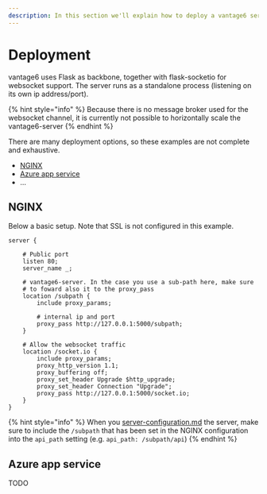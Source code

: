 ```yaml
---
description: In this section we'll explain how to deploy a vantage6 server.
---
```


# Deployment

vantage6 uses Flask as backbone, together with flask-socketio for websocket support. The server runs as a standalone process (listening on its own ip address/port).

{% hint style="info" %}
Because there is no message broker used for the websocket channel, it is currently not possible to horizontally scale the vantage6-server
{% endhint %}

There are many deployment options, so these examples are not complete and exhaustive.

* [NGINX](deployment.md#nginx)
* [Azure app service](deployment.md#undefined)
* ...

## NGINX

Below a basic setup. Note that SSL is not configured in this example.

```nginx
server {
    
    # Public port 
    listen 80;
    server_name _;

    # vantage6-server. In the case you use a sub-path here, make sure
    # to foward also it to the proxy_pass
    location /subpath {
        include proxy_params;
        
        # internal ip and port 
        proxy_pass http://127.0.0.1:5000/subpath;
    }
    
    # Allow the websocket traffic
    location /socket.io {
        include proxy_params;
        proxy_http_version 1.1;
        proxy_buffering off;
        proxy_set_header Upgrade $http_upgrade;
        proxy_set_header Connection "Upgrade";
        proxy_pass http://127.0.0.1:5000/socket.io;
    }
}
```

{% hint style="info" %}
When you [server-configuration.md](server-configuration.md "mention") the server, make sure to include the `/subpath` that has been set in the NGINX configuration into the `api_path` setting (e.g. `api_path: /subpath/api`)&#x20;
{% endhint %}

## Azure app service&#x20;

TODO

